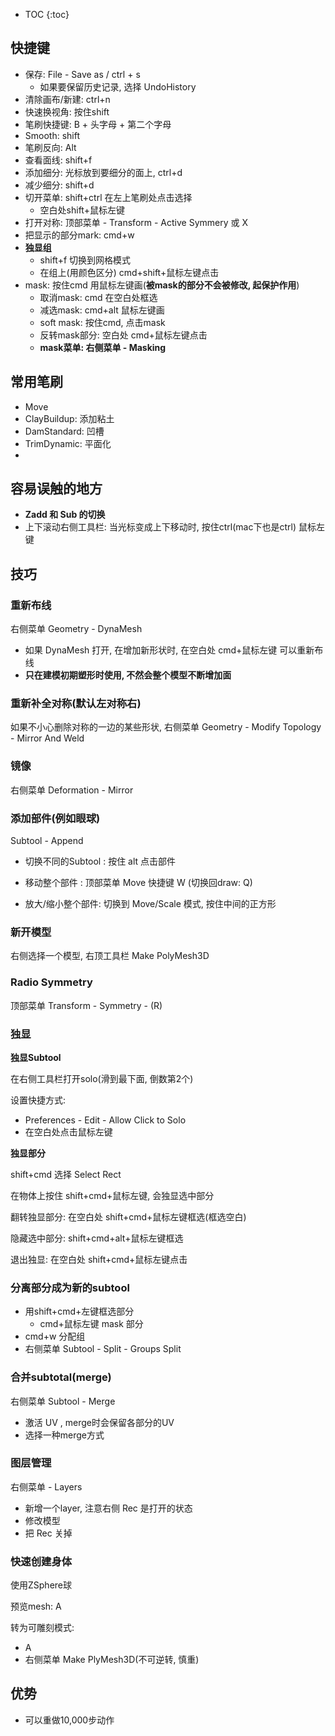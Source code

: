 * TOC
{:toc}

## 快捷键

- 保存: File - Save as / ctrl + s
  - 如果要保留历史记录, 选择 UndoHistory
- 清除画布/新建: ctrl+n
- 快速换视角: 按住shift
- 笔刷快捷键: B + 头字母 + 第二个字母
- Smooth: shift
- 笔刷反向: Alt
- 查看面线: shift+f
- 添加细分: 光标放到要细分的面上, ctrl+d
- 减少细分: shift+d
- 切开菜单: shift+ctrl 在左上笔刷处点击选择
  - 空白处shift+鼠标左键
- 打开对称: 顶部菜单 - Transform - Active Symmery 或 X
- 把显示的部分mark: cmd+w
- **独显组**
  - shift+f 切换到网格模式
  - 在组上(用颜色区分) cmd+shift+鼠标左键点击  
- mask: 按住cmd 用鼠标左键画(**被mask的部分不会被修改, 起保护作用**) 
  - 取消mask: cmd 在空白处框选
  - 减选mask: cmd+alt 鼠标左键画
  - soft mask: 按住cmd, 点击mask
  - 反转mask部分:  空白处 cmd+鼠标左键点击
  - **mask菜单: 右侧菜单 - Masking**

## 常用笔刷

- Move
- ClayBuildup: 添加粘土
- DamStandard: 凹槽
- TrimDynamic: 平面化
- 

## 容易误触的地方

- **Zadd 和 Sub 的切换**
- 上下滚动右侧工具栏: 当光标变成上下移动时, 按住ctrl(mac下也是ctrl) 鼠标左键

## 技巧

### 重新布线

右侧菜单 Geometry - DynaMesh

- 如果 DynaMesh 打开, 在增加新形状时, 在空白处 cmd+鼠标左键 可以重新布线
- **只在建模初期塑形时使用, 不然会整个模型不断增加面**

### 重新补全对称(默认左对称右)

如果不小心删除对称的一边的某些形状, 右侧菜单 Geometry - Modify Topology - Mirror And Weld

### 镜像

右侧菜单 Deformation - Mirror

### 添加部件(例如眼球)

Subtool - Append

- 切换不同的Subtool : 按住 alt 点击部件

- 移动整个部件 : 顶部菜单 Move 快捷键 W (切换回draw: Q)
- 放大/缩小整个部件: 切换到 Move/Scale 模式, 按住中间的正方形

### 新开模型

右侧选择一个模型, 右顶工具栏 Make PolyMesh3D

### Radio Symmetry

顶部菜单 Transform - Symmetry - (R)

### 独显

**独显Subtool**

在右侧工具栏打开solo(滑到最下面, 倒数第2个)

设置快捷方式:

- Preferences - Edit - Allow Click to Solo
- 在空白处点击鼠标左键

**独显部分**

shift+cmd 选择 Select Rect 

在物体上按住 shift+cmd+鼠标左键, 会独显选中部分

翻转独显部分: 在空白处 shift+cmd+鼠标左键框选(框选空白)

隐藏选中部分: shift+cmd+alt+鼠标左键框选

退出独显: 在空白处 shift+cmd+鼠标左键点击

### 分离部分成为新的subtool

- 用shift+cmd+左键框选部分
  - cmd+鼠标左键 mask 部分
- cmd+w 分配组
- 右侧菜单 Subtool - Split - Groups Split

### 合并subtotal(merge)

右侧菜单 Subtool - Merge

- 激活 UV , merge时会保留各部分的UV
- 选择一种merge方式

### 图层管理

右侧菜单 - Layers

- 新增一个layer, 注意右侧 Rec 是打开的状态
- 修改模型
- 把 Rec 关掉

### 快速创建身体

使用ZSphere球

 预览mesh: A

转为可雕刻模式: 

- A
- 右侧菜单 Make PlyMesh3D(不可逆转, 慎重)

## 优势

- 可以重做10,000步动作


